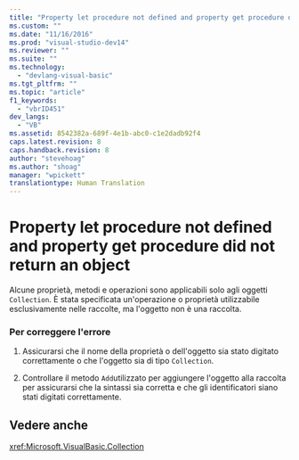 ```yaml
---
title: "Property let procedure not defined and property get procedure did not return an object | Microsoft Docs"
ms.custom: ""
ms.date: "11/16/2016"
ms.prod: "visual-studio-dev14"
ms.reviewer: ""
ms.suite: ""
ms.technology: 
  - "devlang-visual-basic"
ms.tgt_pltfrm: ""
ms.topic: "article"
f1_keywords: 
  - "vbrID451"
dev_langs: 
  - "VB"
ms.assetid: 8542382a-689f-4e1b-abc0-c1e2dadb92f4
caps.latest.revision: 8
caps.handback.revision: 8
author: "stevehoag"
ms.author: "shoag"
manager: "wpickett"
translationtype: Human Translation
---
```

# Property let procedure not defined and property get procedure did not return an object
Alcune proprietà, metodi e operazioni sono applicabili solo agli oggetti `Collection`.  È stata specificata un'operazione o proprietà utilizzabile esclusivamente nelle raccolte, ma l'oggetto non è una raccolta.  
  
### Per correggere l'errore  
  
1.  Assicurarsi che il nome della proprietà o dell'oggetto sia stato digitato correttamente o che l'oggetto sia di tipo `Collection`.  
  
2.  Controllare il metodo `Add`utilizzato per aggiungere l'oggetto alla raccolta per assicurarsi che la sintassi sia corretta e che gli identificatori siano stati digitati correttamente.  
  
## Vedere anche  
 <xref:Microsoft.VisualBasic.Collection>